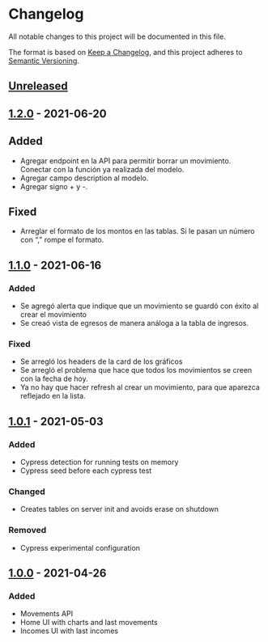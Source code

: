 # Changelog

All notable changes to this project will be documented in this file.

The format is based on [Keep a Changelog](https://keepachangelog.com/en/1.0.0/),
and this project adheres to [Semantic Versioning](https://semver.org/spec/v2.0.0.html).

## [Unreleased]

## [1.2.0] - 2021-06-20

## Added
 -   Agregar endpoint en la API para permitir borrar un movimiento. Conectar con la función ya realizada del modelo.
 -   Agregar campo description al modelo.
 -   Agregar signo + y -.

 ## Fixed
 -   Arreglar el formato de los montos en las tablas. Si le pasan un número con “,” rompe el formato.

## [1.1.0] - 2021-06-16

### Added

-   Se agregó alerta que indique que un movimiento se guardó con éxito al crear el movimiento
-   Se creaó vista de egresos de manera análoga a la tabla de ingresos.

### Fixed

-   Se arregló los headers de la card de los gráficos
-	Se arregló el problema que hace que todos los movimientos se creen con la fecha de hoy.
-	Ya no hay que hacer refresh al crear un movimiento, para que aparezca reflejado en la lista.

## [1.0.1] - 2021-05-03

### Added

-   Cypress detection for running tests on memory
-   Cypress seed before each cypress test

### Changed

-   Creates tables on server init and avoids erase on shutdown

### Removed

-   Cypress experimental configuration

## [1.0.0] - 2021-04-26

### Added

-   Movements API
-   Home UI with charts and last movements
-   Incomes UI with last incomes

[unreleased]: https://github.com/rodrigomiguelfm/gitapp/compare/v1.2.0...HEAD
[1.2.0]: https://github.com/rodrigomiguelfm/gitapp/releases/tag/v1.2.0
[1.1.0]: https://github.com/rodrigomiguelfm/gitapp/releases/tag/v1.1.0
[1.0.1]: https://github.com/rodrigomiguelfm/gitapp/releases/tag/v1.0.1
[1.0.0]: https://github.com/rodrigomiguelfm/gitapp/releases/tag/v1.0.0
